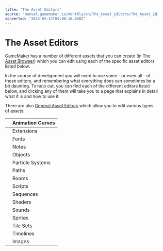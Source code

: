 ```yaml
---
title: "The Asset Editors"
source: "manual.gamemaker.io/monthly/en/The_Asset_Editors/The_Asset_Editors.htm"
converted: "2025-09-14T04:00:16.930Z"
---
```


# The Asset Editors

GameMaker has a number of different assets that you can create (in [The Asset Browser](../Introduction/The_Asset_Browser.md)) which you can edit using each of the specific asset editors listed below.

In the course of development you will need to use some - or even all - of these editors, and remembering what everything does can sometimes be a bit daunting. To help out, you can find each of the different editors listed below, and clicking any of them will take you to a page that explains in detail what it is and how to use it.

There are also [General Asset Editors](../The_IDE/General_Asset_Editors.md) which allow you to edit various types of assets.

|  | Animation Curves |
| --- | --- |
|  | Extensions |
|  | Fonts |
|  | Notes |
|  | Objects |
|  | Particle Systems |
|  | Paths |
|  | Rooms |
|  | Scripts |
|  | Sequences |
|  | Shaders |
|  | Sounds |
|  | Sprites |
|  | Tile Sets |
|  | Timelines |
|  | Images |